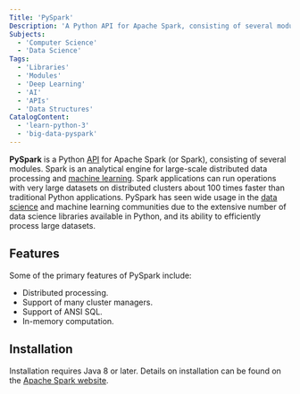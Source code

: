 ```yaml
---
Title: 'PySpark'
Description: 'A Python API for Apache Spark, consisting of several modules.'
Subjects:
  - 'Computer Science'
  - 'Data Science'
Tags:
  - 'Libraries'
  - 'Modules'
  - 'Deep Learning'
  - 'AI'
  - 'APIs'
  - 'Data Structures'
CatalogContent:
  - 'learn-python-3'
  - 'big-data-pyspark'
---
```


**PySpark** is a Python [API](https://www.codecademy.com/resources/docs/general/api) for Apache Spark (or Spark), consisting of several modules. Spark is an analytical engine for large-scale distributed data processing and [machine learning](https://www.codecademy.com/resources/docs/ai/machine-learning). Spark applications can run operations with very large datasets on distributed clusters about 100 times faster than traditional Python applications. PySpark has seen wide usage in the [data science](https://www.codecademy.com/resources/docs/general/data-science) and machine learning communities due to the extensive number of data science libraries available in Python, and its ability to efficiently process large datasets.

## Features

Some of the primary features of PySpark include:

- Distributed processing.
- Support of many cluster managers.
- Support of ANSI SQL.
- In-memory computation.

## Installation

Installation requires Java 8 or later. Details on installation can be found on the [Apache Spark website](https://spark.apache.org/docs/latest/api/python/getting_started/install.html).
